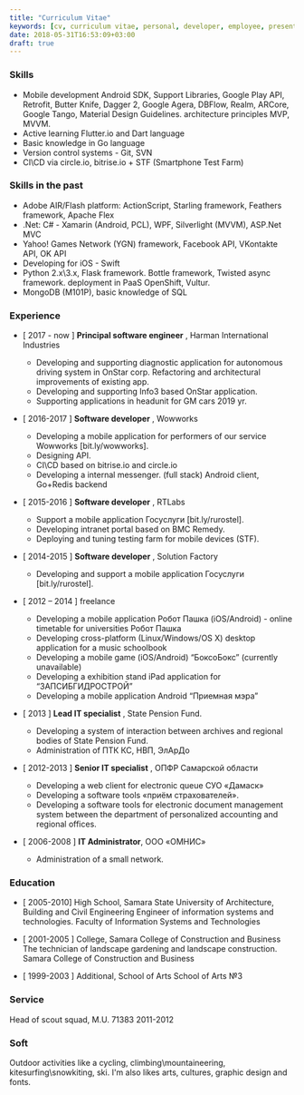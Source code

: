 ```yaml
---
title: "Curriculum Vitae"
keywords: [cv, curriculum vitae, personal, developer, employee, presentation, mobile]
date: 2018-05-31T16:53:09+03:00
draft: true
---
```


### Skills

- Mobile development Android SDK, Support Libraries, Google Play API, Retrofit, Butter Knife, Dagger 2, Google Agera, DBFlow, Realm,  ARCore, Google Tango, Material Design Guidelines. architecture principles MVP, MVVM.
- Active learning Flutter.io and Dart language
- Basic knowledge in Go language
- Version control systems -  Git, SVN
- CI\CD via circle.io, bitrise.io + STF (Smartphone Test Farm)


### Skills in the past

- Adobe AIR/Flash platform: ActionScript, Starling framework, Feathers framework, Apache Flex
- .Net: С# - Xamarin (Android, PCL), WPF, Silverlight (MVVM), ASP.Net MVC
- Yahoo! Games Network (YGN) framework, Facebook API, VKontakte API, OK API
- Developing for iOS - Swift
- Python 2.x\3.x, Flask framework. Bottle framework, Twisted async framework. deployment in PaaS OpenShift, Vultur.
- MongoDB (M101P), basic knowledge of SQL

### Experience

- [ 2017 - now ] __Principal software engineer__ , Harman International Industries
    - Developing and supporting diagnostic application for autonomous driving system in OnStar corp. Refactoring and architectural improvements of existing app.
    - Developing and supporting Info3 based OnStar application.
    - Supporting applications in headunit for GM cars 2019 yr.

- [ 2016-2017 ] __Software developer__ , Wowworks
    - Developing a mobile application for performers of our service Wowworks [bit.ly/wowworks].
    - Designing API.
    - СI\CD based on bitrise.io and circle.io
    - Developing a internal messenger. (full stack) Android client,  Go+Redis backend

- [ 2015-2016 ] __Software developer__ , RTLabs
    - Support a mobile application Госуслуги [bit.ly/rurostel].
    - Developing intranet portal based on BMC Remedy.
    - Deploying and tuning testing farm for mobile devices (STF).

- [ 2014-2015 ] __Software developer__ , Solution Factory
    - Developing and support a mobile application Госуслуги [bit.ly/rurostel].

- [ 2012 – 2014 ] freelance
    - Developing a mobile application Робот Пашка  (iOS/Android) - online timetable for universities Робот Пашка
    - Developing cross-platform (Linux/Windows/OS X) desktop application for a music schoolbook
    - Developing a mobile game (iOS/Android) “БоксоБокс” (currently unavailable)
    - Developing a exhibition stand iPad application for “ЗАПСИБГИДРОСТРОЙ”
    - Developing a mobile application Android “Приемная мэра”

- [ 2013 ] __Lead IT specialist__ , State Pension Fund.
    - Developing a system of interaction between archives and regional bodies of State Pension Fund.
    - Administration of  ПТК КС, НВП, ЭлАрДо

- [ 2012-2013 ] __Senior IT specialist__ , ОПФР Самарской области
    - Developing a web client for electronic queue СУО «Дамаск»
    - Developing  a software tools «приём страхователей».
    - Developing a software tools for  electronic document management system between the department of personalized accounting and regional offices.

- [ 2006-2008 ] __IT Administrator__, ООО «ОМНИС»
    - Administration of a small network.

### Education

- [ 2005-2010] High School, Samara State University of Architecture, Building and Civil Engineering
    Engineer of information systems and technologies.
    Faculty of Information Systems and Technologies

- [ 2001-2005 ] College, Samara College of Construction and Business
    The technician of landscape gardening and landscape construction.
    Samara College of Construction and Business
    
- [ 1999-2003 ] Additional, School of Arts
    School of Arts №3

### Service

Head of scout squad, M.U. 71383
2011-2012

### Soft

Outdoor activities like a cycling, climbing\mountaineering, kitesurfing\snowkiting, ski. I'm also likes arts, cultures, graphic design and fonts.

